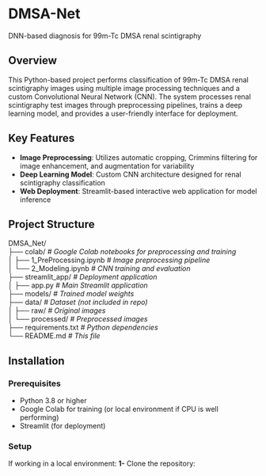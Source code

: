 # DMSA-Net
DNN-based diagnosis for 99m-Tc DMSA renal scintigraphy

## Overview
This Python-based project performs classification of 99m-Tc DMSA renal scintigraphy images using multiple image processing techniques and a custom Convolutional Neural Network (CNN). The system processes renal scintigraphy test images through preprocessing pipelines, trains a deep learning model, and provides a user-friendly interface for deployment.

## Key Features
- **Image Preprocessing**: Utilizes automatic cropping, Crimmins filtering for image enhancement, and augmentation for variability
- **Deep Learning Model**: Custom CNN architecture designed for renal scintigraphy classification
- **Web Deployment**: Streamlit-based interactive web application for model inference

## Project Structure
DMSA_Net/  
├── colab/            *# Google Colab notebooks for preprocessing and training*  
│   ├── 1_PreProcessing.ipynb     *# Image preprocessing pipeline*  
│   └── 2_Modeling.ipynb    *# CNN training and evaluation*  
├── streamlit_app/              *# Deployment application*  
│   ├── app.py                  *# Main Streamlit application*  
├── models/                     *# Trained model weights*  
├── data/                       *# Dataset (not included in repo)*  
│   ├── raw/                   *# Original images*  
│   └── processed/             *# Preprocessed images*  
├── requirements.txt            *# Python dependencies*  
└── README.md                   *# This file*

## Installation
### Prerequisites
- Python 3.8 or higher
- Google Colab for training (or local environment if CPU is well performing)
- Streamlit (for deployment)

### Setup
If working in a local environment:
**1-**  Clone the repository:
